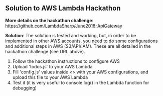 ## Solution to AWS Lambda Hackathon

**More details on the hackathon challenge**: https://github.com/LambdaSharp/June2018-ApiGateway

**Solution**: The solution is tested and working, but, in order to be implemented in other AWS accounts, you need to do some configurations and additional steps in AWS (S3/API/IAM). These are all detailed in the hackathon challenge (see URL above).
 1) Follow the hackathon instructions to configure AWS
 2) Upload 'todos.js' to your AWS Lambda
 3) Fill 'config.js' values inside <> with your AWS configurations, and upload this file to your AWS Lambda
 4) Test it (it is very useful to console.log() in the Lambda function for debugging)
 
 

